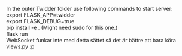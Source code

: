 In the outer Twidder folder use following commands to start server: <br />
export FLASK_APP=twidder <br />
export FLASK_DEBUG=true <br />
pip install -e . (Might need sudo for this one.) <br />
flask run <br />
WebSocket funkar inte med detta sättet så det är bättre att bara köra views.py :p